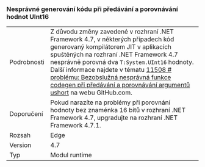 ### <a name="incorrect-code-generation-when-passing-and-comparing-uint16-values"></a>Nesprávné generování kódu při předávání a porovnávání hodnot UInt16

|   |   |
|---|---|
|Podrobnosti|Z důvodu změny zavedené v rozhraní .NET Framework 4.7, v některých případech kód generovaný kompilátorem JIT v aplikacích spuštěných na rozhraní .NET Framework 4.7 nesprávně porovná dva <code>T:System.UInt16</code> hodnoty. Další informace najdete v tématu [11508 # problému: Bezobslužná nesprávná funkce codegen při předávání a porovnávání argumentů ushort](https://github.com/dotnet/coreclr/issues/11508) na webu GitHub.com.|
|Doporučení|Pokud narazíte na problémy při porovnání hodnoty bez znaménka 16 bitů v rozhraní .NET Framework 4.7, upgradujte na rozhraní .NET Framework 4.7.1.|
|Rozsah|Edge|
|Version|4.7|
|Typ|Modul runtime|

